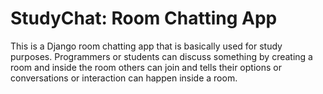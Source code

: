 # StudyChat: Room Chatting App
This is a Django room chatting app that is basically used for study purposes. Programmers or students can discuss something by creating a room and inside the room others can join and tells their options or conversations or interaction can happen inside a room.
